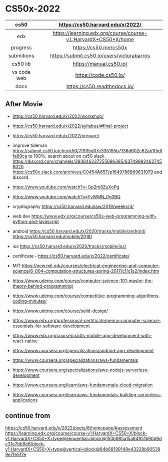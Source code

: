 # CS50x-2022

|cs50|https://cs50.harvard.edu/x/2022/|
|:-:|:-:|
|edx|https://learning.edx.org/course/course-v1:HarvardX+CS50+X/home|
|progress|https://cs50.me/cs50x|
|submitions|https://submit.cs50.io/users/victorabarros|
|cs50 lib|https://manual.cs50.io/|
|vs code web|https://code.cs50.io/|
|docs|https://cs50.readthedocs.io/|

## After Movie

- https://cs50.harvard.edu/x/2022/workshop/
- https://cs50.harvard.edu/x/2022/syllabus/#final-project
- https://cs50.harvard.edu/x/2022/prepare/
- improve tideman https://submit.cs50.io/check50/7f935d07e335195b7136d602c62ab1f5dffa89ca to 100%; search about on cs50 slack https://discord.com/channels/393846237255696385/637499924627456020 https://cs50x.slack.com/archives/C0454A65T/p1649786869631079 and discord
- https://www.youtube.com/watch?v=Gp2m8ZuXoPg
- https://www.youtube.com/watch?v=YyWMN_0g3BQ
- cryptography https://cs50.harvard.edu/law/2019/weeks/4/
- web dev https://www.edx.org/course/cs50s-web-programming-with-python-and-javascript
- android https://cs50.harvard.edu/x/2020/tracks/mobile/android/ https://cs50.harvard.edu/mobile/2018/
- ios https://cs50.harvard.edu/x/2020/tracks/mobile/ios/
- certificate *-* https://cs50.harvard.edu/x/2022/certificate/

- MIT https://ocw.mit.edu/courses/electrical-engineering-and-computer-science/6-004-computation-structures-spring-2017/c1/c1s2/index.htm
- https://www.udemy.com/course/computer-science-101-master-the-theory-behind-programming/
- https://www.udemy.com/course/competitive-programming-algorithms-coding-minutes/
- https://www.udemy.com/course/solid-design/
- https://www.edx.org/professional-certificate/pennx-computer-science-essentials-for-software-development
- https://www.edx.org/course/cs50s-mobile-app-development-with-react-native
- https://www.coursera.org/specializations/android-app-development
- https://www.coursera.org/specializations/aws-fundamentals
- https://www.coursera.org/specializations/aws-nodejs-serverless-development
- https://www.coursera.org/learn/aws-fundamentals-cloud-migration
- https://www.coursera.org/learn/aws-fundamentals-building-serverless-applications

## continue from

https://cs50.harvard.edu/x/2022/psets/8/homepage/#assessment
https://learning.edx.org/course/course-v1:HarvardX+CS50+X/block-v1:HarvardX+CS50+X+type@sequential+block@150b985a15a84951b90d9dc31e7bb9e6/block-v1:HarvardX+CS50+X+type@vertical+block@84b68199148e43228b905399e7fe5f7e
